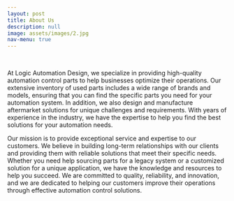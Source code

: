 ```yaml
---
layout: post
title: About Us
description: null
image: assets/images/2.jpg
nav-menu: true
---
```

<br>


At Logic Automation Design, we specialize in providing high-quality automation control parts to help businesses optimize their operations. Our extensive inventory of used parts includes a wide range of brands and models, ensuring that you can find the specific parts you need for your automation system. In addition, we also design and manufacture aftermarket solutions for unique challenges and requirements. With years of experience in the industry, we have the expertise to help you find the best solutions for your automation needs.

Our mission is to provide exceptional service and expertise to our customers. We believe in building long-term relationships with our clients and providing them with reliable solutions that meet their specific needs. Whether you need help sourcing parts for a legacy system or a customized solution for a unique application, we have the knowledge and resources to help you succeed. We are committed to quality, reliability, and innovation, and we are dedicated to helping our customers improve their operations through effective automation control solutions.
